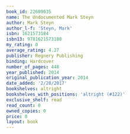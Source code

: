 ```yaml
---
book_id: 22609035
name: The Undocumented Mark Steyn
author: Mark Steyn
author_l-f: 'Steyn, Mark'
isbn: 1621573184
isbn13: 9781621573180
my_rating: 0
average_rating: 4.27
publisher: Regnery Publishing
binding: Hardcover
number_of_pages: 448
year_published: 2014
original_publication_year: 2014
date_added: '2/28/2017'
bookshelves: altright
bookshelves_with_positions: 'altright (#122)'
exclusive_shelf: read
read_count: 0
owned_copies: 0
price: 0
layout: book
---
```

